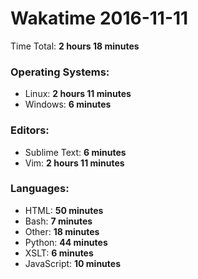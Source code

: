 # Wakatime 2016-11-11

Time Total: **2 hours 18 minutes**

### Operating Systems:
- Linux: **2 hours 11 minutes** 
- Windows: **6 minutes** 

### Editors:
- Sublime Text: **6 minutes** 
- Vim: **2 hours 11 minutes** 

### Languages:
- HTML: **50 minutes** 
- Bash: **7 minutes** 
- Other: **18 minutes** 
- Python: **44 minutes** 
- XSLT: **6 minutes** 
- JavaScript: **10 minutes** 

